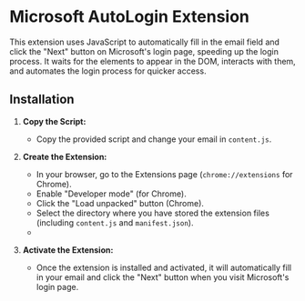 # Microsoft AutoLogin Extension

This extension uses JavaScript to automatically fill in the email field and click the "Next" button on Microsoft's login page, speeding up the login process. It waits for the elements to appear in the DOM, interacts with them, and automates the login process for quicker access.

## Installation

1. **Copy the Script:**
   - Copy the provided script and change your email in `content.js`.
   
2. **Create the Extension:**
   - In your browser, go to the Extensions page (`chrome://extensions` for Chrome).
   - Enable "Developer mode" (for Chrome).
   - Click the "Load unpacked" button (Chrome).
   - Select the directory where you have stored the extension files (including `content.js` and `manifest.json`).
   - 
4. **Activate the Extension:**
   - Once the extension is installed and activated, it will automatically fill in your email and click the "Next" button when you visit Microsoft's login page.
